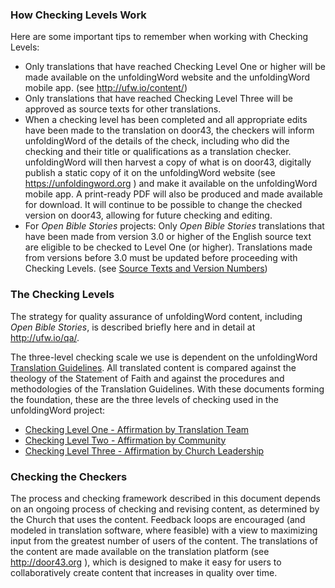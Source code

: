 
### How Checking Levels Work

Here are some important tips to remember when working with Checking Levels:

  * Only translations that have reached Checking Level One or higher will be made available on the unfoldingWord website and the unfoldingWord mobile app. (see http://ufw.io/content/)
  * Only translations that have reached Checking Level Three will be approved as source texts for other translations.
  * When a checking level has been completed and all appropriate edits have been made to the translation on door43, the checkers will inform unfoldingWord of the details of the check, including who did the checking and their title or qualifications as a translation checker. unfoldingWord will then harvest a copy of what is on door43, digitally publish a static copy of it on the unfoldingWord website (see https://unfoldingword.org ) and make it available on the unfoldingWord mobile app. A print-ready PDF will also be produced and made available for download. It will continue to be possible to change the checked version on door43, allowing for future checking and editing.
  * For *Open Bible Stories* projects: Only *Open Bible Stories* translations that have been made from version 3.0 or higher of the English source text are eligible to be checked to Level One (or higher). Translations made from versions before 3.0 must be updated before proceeding with Checking Levels. (see [Source Texts and Version Numbers](../../translate/translate-source-version/01.md))

### The Checking Levels

The strategy for quality assurance of unfoldingWord content, including *Open Bible Stories*, is described briefly here and in detail at http://ufw.io/qa/.

The three-level checking scale we use is dependent on the unfoldingWord [Translation Guidelines](../../intro/translation-guidelines/01.md). All translated content is compared against the theology of the Statement of Faith and against the procedures and methodologies of the Translation Guidelines. With these documents forming the foundation, these are the three levels of checking used in the unfoldingWord project:

  * [Checking Level One - Affirmation by Translation Team](../level1/01.md)
  * [Checking Level Two - Affirmation by Community](../level2/01.md)
  * [Checking Level Three - Affirmation by Church Leadership](../level3/01.md)

### Checking the Checkers

The process and checking framework described in this document depends on an ongoing process of checking and revising content, as determined by the Church that uses the content. Feedback loops are encouraged (and modeled in translation software, where feasible) with a view to maximizing input from the greatest number of users of the content. The translations of the content are made available on the translation platform (see http://door43.org ), which is designed to make it easy for users to collaboratively create content that increases in quality over time.